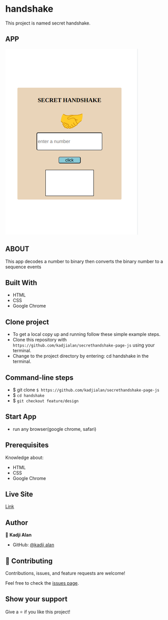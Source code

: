 # handshake

This project is named secret handshake.

## APP

![hand](asserts/images/hand.png)

## ABOUT

This app decodes a number to binary then converts
the binary number to a sequence events

## Built With

- HTML
- CSS
- Google Chrome

## Clone project

- To get a local copy up and running follow these simple example steps.
- Clone this repository with
`https://github.com/kadjialan/secrethandshake-page-js` using your terminal.
- Change to the project directory by entering: cd handshake in the terminal.

## Command-line steps

- $ git clone `$ https://github.com/kadjialan/secrethandshake-page-js`
- $ `cd handshake`
- $ `git checkout feature/design`

## Start App

- run any browser(google chrome, safari)

## Prerequisites

Knowledge about:

- HTML
- CSS
- Google Chrome

## Live Site

[Link]( https://kadjialan.github.io/secrethandshake-page-js/)

## Author

👤 **Kadji Alan**

- GitHub: [@kadji alan](https://github.com/kadjialan/)

## 🤝 Contributing

Contributions, issues, and feature requests are welcome!

Feel free to check the [issues page](https://github.com/kadjialan/secrethandshake-page-js/issues).

## Show your support

Give a ⭐️ if you like this project!